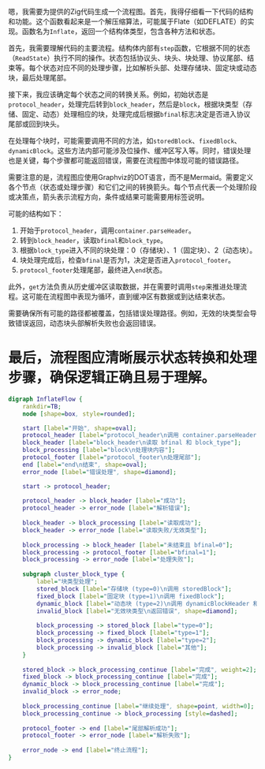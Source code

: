 嗯，我需要为提供的Zig代码生成一个流程图。首先，我得仔细看一下代码的结构和功能。这个函数看起来是一个解压缩算法，可能属于Flate（如DEFLATE）的实现。函数名为`Inflate`，返回一个结构体类型，包含各种方法和状态。

首先，我需要理解代码的主要流程。结构体内部有`step`函数，它根据不同的状态（`ReadState`）执行不同的操作。状态包括协议头、块头、块处理、协议尾部、结束等。每个状态对应不同的处理步骤，比如解析头部、处理存储块、固定块或动态块，最后处理尾部。

接下来，我应该确定每个状态之间的转换关系。例如，初始状态是`protocol_header`，处理完后转到`block_header`，然后是`block`，根据块类型（存储、固定、动态）处理相应的块，处理完成后根据`bfinal`标志决定是否进入协议尾部或回到块头。

在处理每个块时，可能需要调用不同的方法，如`storedBlock`、`fixedBlock`、`dynamicBlock`。这些方法内部可能涉及位操作、缓冲区写入等。同时，错误处理也是关键，每个步骤都可能返回错误，需要在流程图中体现可能的错误路径。

需要注意的是，流程图应使用Graphviz的DOT语言，而不是Mermaid。需要定义各个节点（状态或处理步骤）和它们之间的转换箭头。每个节点代表一个处理阶段或决策点，箭头表示流程方向，条件或结果可能需要用标签说明。

可能的结构如下：
1. 开始于`protocol_header`，调用`container.parseHeader`。
2. 转到`block_header`，读取`bfinal`和`block_type`。
3. 根据`block_type`进入不同的块处理：0（存储块）、1（固定块）、2（动态块）。
4. 块处理完成后，检查`bfinal`是否为1，决定是否进入`protocol_footer`。
5. `protocol_footer`处理尾部，最终进入`end`状态。

此外，`get`方法负责从历史缓冲区读取数据，并在需要时调用`step`来推进处理流程。这可能在流程图中表现为循环，直到缓冲区有数据或到达结束状态。

需要确保所有可能的路径都被覆盖，包括错误处理路径。例如，无效的块类型会导致错误返回，动态块头部解析失败也会返回错误。

最后，流程图应清晰展示状态转换和处理步骤，确保逻辑正确且易于理解。
================================================
```dot
digraph InflateFlow {
    rankdir=TB;
    node [shape=box, style=rounded];

    start [label="开始", shape=oval];
    protocol_header [label="protocol_header\n调用 container.parseHeader"];
    block_header [label="block_header\n读取 bfinal 和 block_type"];
    block_processing [label="block\n处理块内容"];
    protocol_footer [label="protocol_footer\n处理尾部"];
    end [label="end\n结束", shape=oval];
    error_node [label="错误处理", shape=diamond];

    start -> protocol_header;
    
    protocol_header -> block_header [label="成功"];
    protocol_header -> error_node [label="解析错误"];
    
    block_header -> block_processing [label="读取成功"];
    block_header -> error_node [label="读取失败/无效类型"];
    
    block_processing -> block_header [label="未结束且 bfinal=0"];
    block_processing -> protocol_footer [label="bfinal=1"];
    block_processing -> error_node [label="处理失败"];
    
    subgraph cluster_block_type {
        label="块类型处理";
        stored_block [label="存储块 (type=0)\n调用 storedBlock"];
        fixed_block [label="固定块 (type=1)\n调用 fixedBlock"];
        dynamic_block [label="动态块 (type=2)\n调用 dynamicBlockHeader 和 dynamicBlock"];
        invalid_block [label="无效块类型\n返回错误", shape=diamond];
        
        block_processing -> stored_block [label="type=0"];
        block_processing -> fixed_block [label="type=1"];
        block_processing -> dynamic_block [label="type=2"];
        block_processing -> invalid_block [label="其他"];
    }
    
    stored_block -> block_processing_continue [label="完成", weight=2];
    fixed_block -> block_processing_continue [label="完成"];
    dynamic_block -> block_processing_continue [label="完成"];
    invalid_block -> error_node;
    
    block_processing_continue [label="继续处理", shape=point, width=0];
    block_processing_continue -> block_processing [style=dashed];
    
    protocol_footer -> end [label="尾部解析成功"];
    protocol_footer -> error_node [label="解析失败"];
    
    error_node -> end [label="终止流程"];
}
```